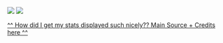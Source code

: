 ![](https://github.com/rporta23/github-stats/blob/master/generated/overview.svg)
![](https://github.com/rporta23/github-stats/blob/master/generated/languages.svg)

[^^ How did I get my stats displayed such nicely?? Main Source + Credits here ^^](https://github.com/suobset/suobset/blob/master/Credits.md)
